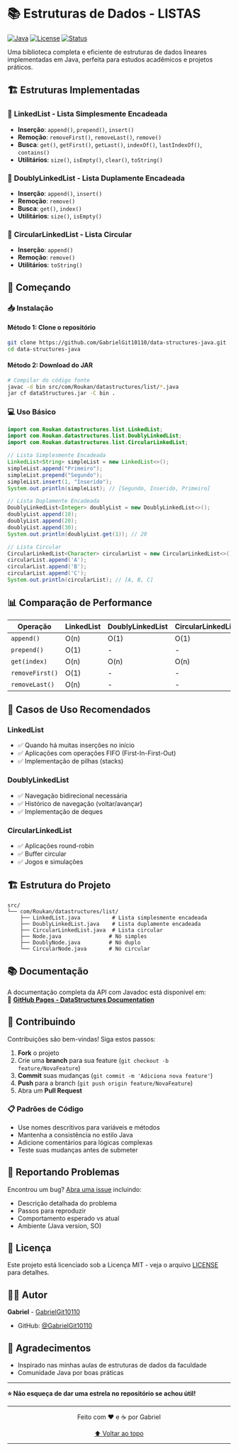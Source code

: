 # 📚 Estruturas de Dados - LISTAS

[![Java](https://img.shields.io/badge/Java-17-blue.svg)](https://java.com)
[![License](https://img.shields.io/badge/License-MIT-green.svg)](LICENSE)
[![Status](https://img.shields.io/badge/Status-Ativo-brightgreen.svg)](https://github.com/GabrielGit10110/data-structures-java)

Uma biblioteca completa e eficiente de estruturas de dados lineares implementadas em Java, perfeita para estudos acadêmicos e projetos práticos.

## 🏗️ Estruturas Implementadas

### 🔗 **LinkedList<T>** - Lista Simplesmente Encadeada
- **Inserção**: `append()`, `prepend()`, `insert()`
- **Remoção**: `removeFirst()`, `removeLast()`, `remove()`
- **Busca**: `get()`, `getFirst()`, `getLast()`, `indexOf()`, `lastIndexOf()`, `contains()`
- **Utilitários**: `size()`, `isEmpty()`, `clear()`, `toString()`

### 🔄 **DoublyLinkedList<T>** - Lista Duplamente Encadeada
- **Inserção**: `append()`, `insert()`
- **Remoção**: `remove()`
- **Busca**: `get()`, `index()`
- **Utilitários**: `size()`, `isEmpty()`

### 🔁 **CircularLinkedList<T>** - Lista Circular
- **Inserção**: `append()`
- **Remoção**: `remove()`
- **Utilitários**: `toString()`

## 🚀 Começando

### 📥 Instalação

#### Método 1: Clone o repositório
```bash
git clone https://github.com/GabrielGit10110/data-structures-java.git
cd data-structures-java
```

#### Método 2: Download do JAR
```bash
# Compilar do código fonte
javac -d bin src/com/Roukan/datastructures/list/*.java
jar cf dataStructures.jar -C bin .
```

### 💻 Uso Básico

```java
import com.Roukan.datastructures.list.LinkedList;
import com.Roukan.datastructures.list.DoublyLinkedList;
import com.Roukan.datastructures.list.CircularLinkedList;

// Lista Simplesmente Encadeada
LinkedList<String> simpleList = new LinkedList<>();
simpleList.append("Primeiro");
simpleList.prepend("Segundo");
simpleList.insert(1, "Inserido");
System.out.println(simpleList); // [Segundo, Inserido, Primeiro]

// Lista Duplamente Encadeada
DoublyLinkedList<Integer> doublyList = new DoublyLinkedList<>();
doublyList.append(10);
doublyList.append(20);
doublyList.append(30);
System.out.println(doublyList.get(1)); // 20

// Lista Circular
CircularLinkedList<Character> circularList = new CircularLinkedList<>();
circularList.append('A');
circularList.append('B');
circularList.append('C');
System.out.println(circularList); // [A, B, C]
```

## 📊 Comparação de Performance

| Operação | LinkedList | DoublyLinkedList | CircularLinkedList |
|----------|------------|------------------|-------------------|
| `append()` | O(n) | O(1) | O(1) |
| `prepend()` | O(1) | - | - |
| `get(index)` | O(n) | O(n) | O(n) |
| `removeFirst()` | O(1) | - | - |
| `removeLast()` | O(n) | - | - |

## 🎯 Casos de Uso Recomendados

### LinkedList
- ✅ Quando há muitas inserções no início
- ✅ Aplicações com operações FIFO (First-In-First-Out)
- ✅ Implementação de pilhas (stacks)

### DoublyLinkedList
- ✅ Navegação bidirecional necessária
- ✅ Histórico de navegação (voltar/avançar)
- ✅ Implementação de deques

### CircularLinkedList
- ✅ Aplicações round-robin
- ✅ Buffer circular
- ✅ Jogos e simulações


## 🏗️ Estrutura do Projeto

```
src/
└── com/Roukan/datastructures/list/
    ├── LinkedList.java          # Lista simplesmente encadeada
    ├── DoublyLinkedList.java    # Lista duplamente encadeada  
    ├── CircularLinkedList.java  # Lista circular
    ├── Node.java               # Nó simples
    ├── DoublyNode.java         # Nó duplo
    └── CircularNode.java       # Nó circular
```

## 📚 Documentação

A documentação completa da API com Javadoc está disponível em:  
🔗 **[GitHub Pages - DataStructures Documentation](https://gabrielgit10110.github.io/EstruturasDeLista/)**


## 🤝 Contribuindo

Contribuições são bem-vindas! Siga estos passos:

1. **Fork** o projeto
2. Crie uma **branch** para sua feature (`git checkout -b feature/NovaFeature`)
3. **Commit** suas mudanças (`git commit -m 'Adiciona nova feature'`)
4. **Push** para a branch (`git push origin feature/NovaFeature`)
5. Abra um **Pull Request**

### 📋 Padrões de Código
- Use nomes descritivos para variáveis e métodos
- Mantenha a consistência no estilo Java
- Adicione comentários para lógicas complexas
- Teste suas mudanças antes de submeter

## 🐛 Reportando Problemas

Encontrou um bug? [Abra uma issue](https://github.com/GabrielGit10110/data-structures-java/issues) incluindo:
- Descrição detalhada do problema
- Passos para reproduzir
- Comportamento esperado vs atual
- Ambiente (Java version, SO)

## 📝 Licença

Este projeto está licenciado sob a Licença MIT - veja o arquivo [LICENSE](LICENSE) para detalhes.

## 👨‍💻 Autor

**Gabriel** - [GabrielGit10110](https://github.com/GabrielGit10110)

- GitHub: [@GabrielGit10110](https://github.com/GabrielGit10110)

## 🌟 Agradecimentos

- Inspirado nas minhas aulas de estruturas de dados da faculdade
- Comunidade Java por boas práticas

---

**⭐ Não esqueça de dar uma estrela no repositório se achou útil!**

---

<div align="center">
  
Feito com ❤️ e ☕ por Gabriel

[⬆ Voltar ao topo](#-estruturas-de-dados-em-java)

</div>

---
